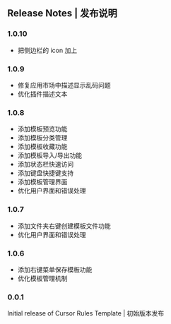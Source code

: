 ## Release Notes | 发布说明

### 1.0.10

- 把侧边栏的 icon 加上

### 1.0.9

- 修复应用市场中描述显示乱码问题
- 优化插件描述文本

### 1.0.8

- 添加模板预览功能
- 添加模板分类管理
- 添加模板收藏功能
- 添加模板导入/导出功能
- 添加状态栏快速访问
- 添加键盘快捷键支持
- 添加模板管理界面
- 优化用户界面和错误处理

### 1.0.7

- 添加文件夹右键创建模板文件功能
- 优化用户界面和错误处理

### 1.0.6

- 添加右键菜单保存模板功能
- 优化模板管理机制

### 0.0.1

Initial release of Cursor Rules Template | 初始版本发布
